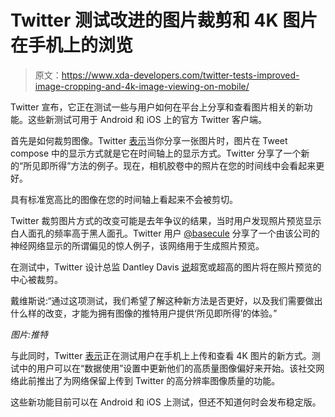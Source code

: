 # Twitter 测试改进的图片裁剪和 4K 图片在手机上的浏览

> 原文：<https://www.xda-developers.com/twitter-tests-improved-image-cropping-and-4k-image-viewing-on-mobile/>

Twitter 宣布，它正在测试一些与用户如何在平台上分享和查看图片相关的新功能。这些新测试可用于 Android 和 iOS 上的官方 Twitter 客户端。

首先是如何裁剪图像。Twitter [表示](https://twitter.com/TwitterSupport/status/1369680667886444548?s=20)当你分享一张图片时，图片在 Tweet compose 中的显示方式就是它在时间轴上的显示方式。Twitter 分享了一个新的“所见即所得”方法的例子。现在，相机胶卷中的照片在您的时间线中会看起来更好。

具有标准宽高比的图像在您的时间轴上看起来不会被剪切。

Twitter 裁剪图片方式的改变可能是去年争议的结果，当时用户发现照片预览显示白人面孔的频率高于黑人面孔。Twitter 用户 [@basecule](https://twitter.com/bascule/status/1307440596668182528?s=20) 分享了一个由该公司的神经网络显示的所谓偏见的惊人例子，该网络用于生成照片预览。

在测试中，Twitter 设计总监 Dantley Davis [说](https://twitter.com/dantley/status/1369682375668424707?s=20)超宽或超高的图片将在照片预览的中心被裁剪。

戴维斯说:“通过这项测试，我们希望了解这种新方法是否更好，以及我们需要做出什么样的改变，才能为拥有图像的推特用户提供‘所见即所得’的体验。”

*图片:推特*

与此同时，Twitter [表示](https://twitter.com/TwitterSupport/status/1369680674672807940)正在测试用户在手机上上传和查看 4K 图片的新方式。测试中的用户可以在“数据使用”设置中更新他们的高质量图像偏好来开始。该社交网络此前推出了为网络保留上传到 Twitter 的高分辨率图像质量的功能。

这些新功能目前可以在 Android 和 iOS 上测试，但还不知道何时会发布稳定版。